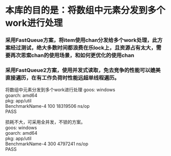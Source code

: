 
# 本库的目的是：将数组中元素分发到多个work进行处理

### 采用FastQueue方案，将item使用chan分发给多个work处理，此方案经过测试，绝大多数时间都浪费在乐lock上，且资源占有太大，需要再次思索chan的使用场景，和如何更优化的使用chan


### 采用FastQueue2方案，使用并发式读取，免去竞争的性能可以媲美直接遍历，在有工作负荷时性能远超单线程遍历。
将数组中元素分发到多个work进行处理
   goos: windows  
   goarch: amd64  
   pkg: app/util  
   BenchmarkName-4   	     100	  18319506 ns/op  
   PASS  

损耗不大，可采用全并发，不锁的方案。  
   goos: windows  
   goarch: amd64  
   pkg: app/util  
   BenchmarkName-4   	     300	   4797241 ns/op  
   PASS  
